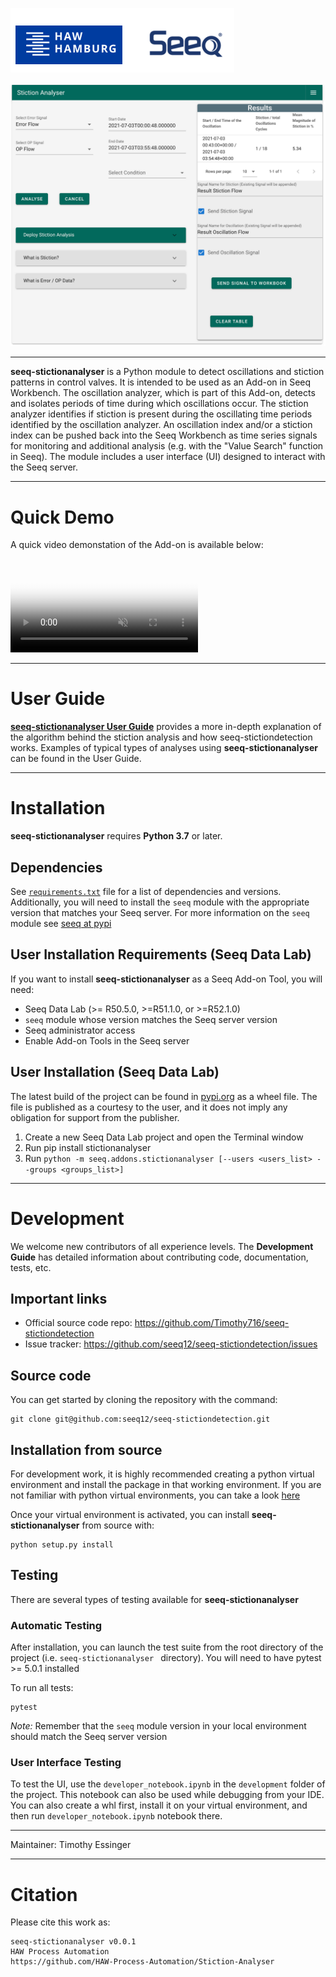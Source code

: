 ![](/DocumentationImages/HAW_Seeq.PNG)

![](StictionAnylserExample.png)

----

**seeq-stictionanalyser** is a Python module to detect oscillations and stiction patterns in control valves. It is intended to be used as an Add-on in Seeq Workbench. The oscillation analyzer, which is part of this Add-on, detects and isolates periods of time during which oscillations occur. The stiction analyzer identifies if stiction is present during the oscillating time periods identified by the oscillation analyzer. An oscillation index and/or a stiction index can be pushed back into the Seeq Workbench as time series signals for monitoring and additional analysis (e.g. with the "Value Search" function in Seeq). The module includes a user interface (UI) designed to interact with the Seeq server.

----

# Quick Demo

A quick video demonstation of the Add-on is available below:

<video src="https://user-images.githubusercontent.com/75427181/137947372-30305201-ec9d-49a9-a0bd-4f7eb6a4fed0.mov"
  poster="/DocumentationImages/StictionAnalyzer_Poster.PNG"
  controls="controls" muted="muted" class="d-block rounded-bottom-2 width-fit" style="max-width:700px;
  background:transparent) no-repeat 0 0;
  -webkit-background-size:cover; -moz-background-size:cover; -o-background-size:cover; background-size:cover;"
  webboost_found_paused="true" webboost_processed="true">
 </video>

----

# User Guide

[**seeq-stictionanalyser User Guide**](https://haw-process-automation.github.io/Stiction-Analyser/user-guide)
provides a more in-depth explanation of the algorithm behind the stiction analysis and how seeq-stictiondetection works. Examples of typical types
of analyses using **seeq-stictionanalyser** can be found in the User Guide.

----
# Installation

**seeq-stictionanalyser** requires **Python 3.7** or later.

## Dependencies

See [`requirements.txt`](/requirements.txt) file for a list of
dependencies and versions. Additionally, you will need to install the `seeq` module with the appropriate version that
matches your Seeq server. For more information on the `seeq` module see [seeq at pypi](https://pypi.org/project/seeq/)

## User Installation Requirements (Seeq Data Lab)

If you want to install **seeq-stictionanalyser** as a Seeq Add-on Tool, you will need:

- Seeq Data Lab (>= R50.5.0, >=R51.1.0, or >=R52.1.0)
- `seeq` module whose version matches the Seeq server version
- Seeq administrator access
- Enable Add-on Tools in the Seeq server

## User Installation (Seeq Data Lab)

The latest build of the project can be found in [pypi.org](https://pypi.org/project/stictionanalyser/) as a wheel file. The file is published as a
courtesy to the user, and it does not imply any obligation for support from the publisher. 

1. Create a new Seeq Data Lab project and open the Terminal window
2. Run pip install stictionanalyser
3. Run `python -m seeq.addons.stictionanalyser [--users <users_list> --groups <groups_list>]` 



----



# Development

We welcome new contributors of all experience levels. The **Development Guide** has detailed information about
contributing code, documentation, tests, etc.

## Important links

* Official source code repo: https://github.com/Timothy716/seeq-stictiondetection
* Issue tracker: https://github.com/seeq12/seeq-stictiondetection/issues

## Source code

You can get started by cloning the repository with the command:

```shell
git clone git@github.com:seeq12/seeq-stictiondetection.git
```

## Installation from source

For development work, it is highly recommended creating a python virtual environment and install the package in that
working environment. If you are not familiar with python virtual environments, you can take a
look [here](https://docs.python.org/3.8/tutorial/venv.html)

Once your virtual environment is activated, you can install **seeq-stictionanalyser** from source with:

```shell
python setup.py install
```

## Testing

There are several types of testing available for **seeq-stictionanalyser**

### Automatic Testing

After installation, you can launch the test suite from the root directory of the project (i.e. `seeq-stictionanalyser `
directory). You will need to have pytest >= 5.0.1 installed

To run all tests:

```shell
pytest
```

*Note:* Remember that the `seeq` module version in your local environment should match the Seeq server version

### User Interface Testing

To test the UI, use the `developer_notebook.ipynb` in the `development` folder of the project. This notebook can also be
used while debugging from your IDE. You can also create a whl first, install it on your virtual environment, and then
run `developer_notebook.ipynb` notebook there.


----



Maintainer: Timothy Essinger


----

# Citation

Please cite this work as:

```shell
seeq-stictionanalyser v0.0.1
HAW Process Automation
https://github.com/HAW-Process-Automation/Stiction-Analyser
```
